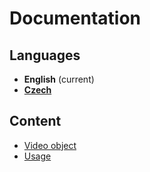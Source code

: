 # Documentation

## Languages
- **English** (current)
- **[Czech](https://github.com/TroiaStudio/YoutubeAPI/blob/master/docs/cs/v1/index.md)**

## Content
- [Video object](https://github.com/TroiaStudio/YoutubeAPI/blob/master/docs/en/v1/video.md)
- [Usage](https://github.com/TroiaStudio/YoutubeAPI/blob/master/docs/en/v1/usage.md)